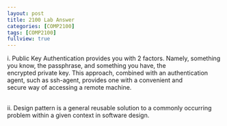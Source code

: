 ```yaml
---
layout: post
title: 2100 Lab Answer
categories: [COMP2100]
tags: [COMP2100]
fullview: true
---
```


i. Public Key Authentication provides you with 2 factors. Namely, something you know, the passphrase, and something you have, the <br>
encrypted private key. This approach, combined with an authentication agent, such as ssh-agent, provides one with a convenient and <br>
secure way of accessing a remote machine.<br><br>

ii. Design pattern is a general reusable solution to a commonly occurring problem within a given context in software design.
